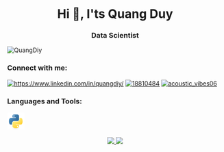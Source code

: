 <h1 align="center">Hi 👋, I'ts Quang Duy</h1>
<h3 align="center">Data Scientist</h3>

<p align="left"> <img src="https://komarev.com/ghpvc/?username=QuangDiy&label=Profile%20views&color=0e75b6&style=flat" alt="QuangDiy" /> </p>


<h3 align="left">Connect with me:</h3>
<p align="left">
<a href="https://www.linkedin.com/in/quangdiy/" target="blank"><img align="center" src="https://raw.githubusercontent.com/rahuldkjain/github-profile-readme-generator/master/src/images/icons/Social/linked-in-alt.svg" alt="https://www.linkedin.com/in/quangdiy/" height="30" width="40" /></a>
<a href="https://github.com/QuangDiy" target="blank"><img align="center" src="https://raw.githubusercontent.com/rahuldkjain/github-profile-readme-generator/master/src/images/icons/Social/github.svg" alt="18810484" height="30" width="40" /></a>
<a href="https://www.facebook.com/profile.php?id=100029838975956" target="blank"><img align="center" src="https://raw.githubusercontent.com/rahuldkjain/github-profile-readme-generator/master/src/images/icons/Social/facebook.svg" alt="acoustic_vibes06" height="30" width="40" /></a>
</p>

<h3 align="left">Languages and Tools:</h3>
<p align="left"> <a href="https://www.python.org" target="_blank" rel="noreferrer"> <img src="https://raw.githubusercontent.com/devicons/devicon/master/icons/python/python-original.svg" alt="python" width="40" height="40"/> </a></p>


<p align="center">
  <a href="https://github.com/AVS1508">
    <img height="180em" src="https://github-readme-stats-eight-theta.vercel.app/api?username=QuangDiy&show_icons=true&theme=algolia&include_all_commits=true&count_private=true"/>
  </a>
  <a href="https://github.com/AVS1508">
    <img height="180em" src="https://github-readme-stats-eight-theta.vercel.app/api/top-langs/?username=QuangDiy&layout=compact&langs_count=8&theme=algolia"/>
  </a>
</p>


